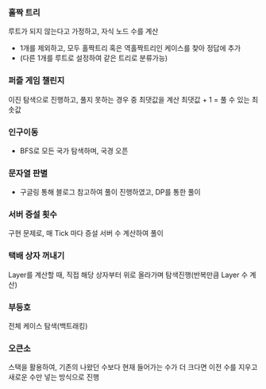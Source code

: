 ### 홀짝 트리
루트가 되지 않는다고 가정하고, 자식 노드 수를 계산
- 1개를 제외하고, 모두 홀짝트리 혹은 역홀짝트리인 케이스를 찾아 정답에 추가
- (다른 1개를 루트로 설정하여 같은 트리로 분류가능)
### 퍼즐 게임 챌린지
이진 탐색으로 진행하고, 풀지 못하는 경우 중 최댓값을 계산
최댓값 + 1 = 풀 수 있는 최솟값
### 인구이동
- BFS로 모든 국가 탐색하며, 국경 오픈
### 문자열 판별
- 구글링 통해 블로그 참고하여 풀이 진행하였고, DP를 통한 풀이
### 서버 증설 횟수
구현 문제로, 매 Tick 마다 증설 서버 수 계산하여 풀이
### 택배 상자 꺼내기
Layer를 계산할 때, 직접 해당 상자부터 위로 올라가며 탐색진행(반복만큼 Layer 수 계산)
### 부등호
전체 케이스 탐색(백트래킹)
### 오큰소
스택을 활용하여, 기존의 나왔던 수보다 현재 들어가는 수가 더 크다면 이전 수를 지우고 새로운 수만 넣는 방식으로 진행
